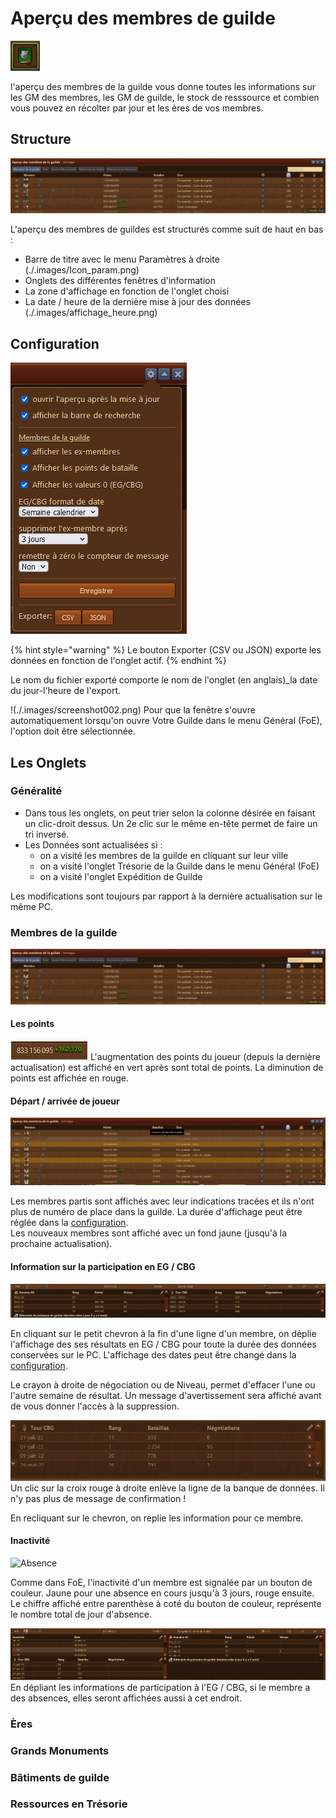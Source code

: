 # Aperçu des membres de guilde

![Icône](./.images/icon001.png)

l'aperçu des membres de la guilde vous donne toutes les informations sur les GM des membres, les GM de guilde, le stock de resssource et combien vous pouvez en récolter par jour et les ères de vos membres.

## Structure

![Structure](./.images/screenshot001.png)

L'aperçu des membres de guildes est structurés comme suit de haut en bas :

* Barre de titre avec le menu Paramètres à droite (./.images/Icon_param.png)
* Onglets des différentes fenêtres d'information
* La zone d'affichage en fonction de l'onglet choisi
* La date / heure de la dernière mise à jour des données (./.images/affichage_heure.png)

## Configuration

![Configuration](./.images/parametre.png)

{% hint style="warning" %}
Le bouton Exporter (CSV ou JSON) exporte les données en fonction de l'onglet actif.
{% endhint %}

Le nom du fichier exporté comporte le nom de l'onglet (en anglais)_la date du jour-l'heure de l'export.

!(./.images/screenshot002.png) Pour que la fenêtre s'ouvre automatiquement lorsqu'on ouvre Votre Guilde dans le menu Général (FoE), l'option doit être sélectionnée.



## Les Onglets

### <a name="generalite"></a>**Généralité**

* Dans tous les onglets, on peut trier selon la colonne désirée en faisant un clic-droit dessus. Un 2e clic sur le même en-tête permet de faire un tri inversé.
* Les Données sont actualisées si :
	* on a visité les membres de la guilde en cliquant sur leur ville
	* on a visité l'onglet Trésorie de la Guilde dans le menu Général (FoE)
	* on a visité l'onglet Expédition de Guilde 

Les modifications sont toujours par rapport à la dernière actualisation sur le même PC.

### Membres de la guilde

![Aperçu des membres de guilde](./.images/screenshot001.png)

#### Les points

![changement de points](./.images/point+.png) 
L'augmentation des points du joueur (depuis la dernière actualisation) est affiché en vert après sont total de points. La diminution de points est affichée en rouge.

#### Départ / arrivée de joueur

![Ajout / Départ](./.images/ajout_suppression_membre.png)

Les membres partis sont affichés avec leur indications tracées et ils n'ont plus de numéro de place dans la guilde. La durée d'affichage peut être réglée dans la [configuration](#generalite).
<br>Les nouveaux membres sont affiché avec un fond jaune (jusqu'à la prochaine actualisation).

#### Information sur la participation en EG / CBG

![Participation à l'EG / CBG](./.images/participationEG_CBG.png)

En cliquant sur le petit chevron à la fin d'une ligne d'un membre, on déplie l'affichage des ses résultats en EG / CBG pour toute la durée des données conservées sur le PC.
L'affichage des dates peut être changé dans la [configuration](#generalite).

Le crayon à droite de négociation ou de Niveau, permet d'effacer l'une ou l'autre semaine de résultat. Un message d'avertissement sera affiché avant de vous donner l'accès à la suppression.

![Suppression de résultat](./.images/supression_resultat.png)<br>
Un clic sur la croix rouge à droite enlève la ligne de la banque de données. Il n'y pas plus de message de confirmation !

En recliquant sur le chevron, on replie les information pour ce membre.

#### Inactivité

![Absence](./images/absence.png)

Comme dans FoE, l'inactivité d'un membre est signalée par un bouton de couleur. Jaune pour une absence en cours jusqu'à 3 jours, rouge ensuite. Le chiffre affiché entre parenthèse à coté du bouton de couleur, représente le nombre total de jour d'absence.


![Inactivité](./.images/inactivite.png)
En dépliant les informations de participation à l'EG / CBG, si le membre a des absences, elles seront affichées aussi à cet endroit.

### Ères
### Grands Monuments
### Bâtiments de guilde
### Ressources en Trésorie